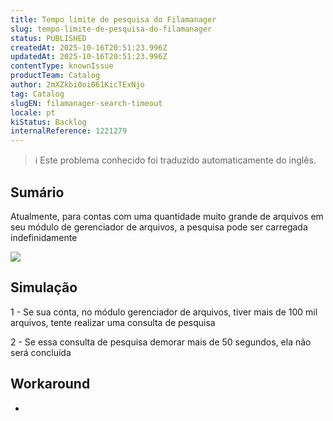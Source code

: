 ```yaml
---
title: Tempo limite de pesquisa do Filamanager
slug: tempo-limite-de-pesquisa-do-filamanager
status: PUBLISHED
createdAt: 2025-10-16T20:51:23.996Z
updatedAt: 2025-10-16T20:51:23.996Z
contentType: knownIssue
productTeam: Catalog
author: 2mXZkbi0oi061KicTExNjo
tag: Catalog
slugEN: filamanager-search-timeout
locale: pt
kiStatus: Backlog
internalReference: 1221279
---
```


>ℹ️ Este problema conhecido foi traduzido automaticamente do inglês.

## Sumário


Atualmente, para contas com uma quantidade muito grande de arquivos em seu módulo de gerenciador de arquivos, a pesquisa pode ser carregada indefinidamente

 ![](https://vtexhelp.zendesk.com/attachments/token/cJyLsMn4XxD3u0zPpQst7lXSL/?name=image.png)
## Simulação


1 - Se sua conta, no módulo gerenciador de arquivos, tiver mais de 100 mil arquivos, tente realizar uma consulta de pesquisa

2 - Se essa consulta de pesquisa demorar mais de 50 segundos, ela não será concluída
## Workaround


-



